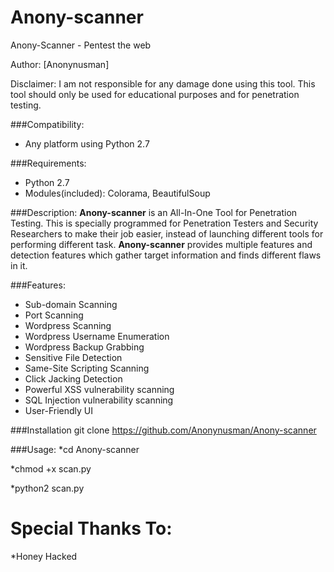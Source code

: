 # Anony-scanner
Anony-Scanner - Pentest the web

Author: [Anonynusman]

Disclaimer: I am not responsible for any damage done using this tool. This tool should only be used for educational purposes and for penetration testing.

###Compatibility:
* Any platform using Python 2.7

###Requirements:
* Python 2.7
* Modules(included): Colorama, BeautifulSoup

###Description:
**Anony-scanner** is an All-In-One Tool for Penetration Testing. This is specially programmed for Penetration Testers and Security Researchers to make their job easier, instead of launching different tools for performing different task. **Anony-scanner** provides multiple features and detection features which gather target information and finds different flaws in it. 

###Features:
* Sub-domain Scanning
* Port Scanning
* Wordpress Scanning
* Wordpress Username Enumeration
* Wordpress Backup Grabbing
* Sensitive File Detection
* Same-Site Scripting Scanning
* Click Jacking Detection
* Powerful XSS vulnerability scanning
* SQL Injection vulnerability scanning
* User-Friendly UI

###Installation
git clone https://github.com/Anonynusman/Anony-scanner

###Usage:
*cd Anony-scanner

*chmod +x scan.py

*python2 scan.py


# Special Thanks To:
  *Honey Hacked

